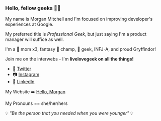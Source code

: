 ### Hello, fellow geeks 🖖🏼

My name is Morgan Mitchell and I'm focused on improving developer's experiences at Google.

My preferred title is *Professional Geek*, but just saying I'm a product manager will suffice as well.

I'm a 🐶 mom x3, fantasy 🏈 champ, 🚀 geek, INFJ-A, and proud Gryffindor!

Join me on the interwebs - I'm **livelovegeek on all the things!**

- 💬 [Twitter](https://www.twitter.com/livelovegeek) 
- 📷 [Instagram](https://www.instagram.com/livelovegeek) 
- 💼 [LinkedIn](https://www.linkedin.com/in/livelovegeek)

My Website ➡️ [Hello, Morgan](www.hellomorgan.dev)

My Pronouns == she/her/hers

💡 *"Be the person that you needed when you were younger"* 💡
